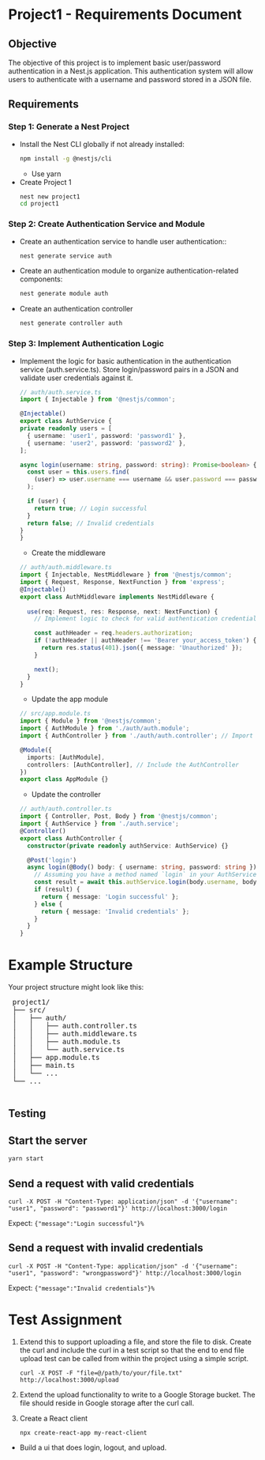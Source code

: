 # Project1 - Requirements Document

## Objective
The objective of this project is to implement basic user/password authentication in a Nest.js application. This authentication system will allow users to authenticate with a username and password stored in a JSON file.

## Requirements

### Step 1: Generate a Nest Project
- Install the Nest CLI globally if not already installed:
  ```bash
  npm install -g @nestjs/cli
  ```
  - Use yarn
- Create Project 1
  ```bash  
  nest new project1
  cd project1
  ```


### Step 2: Create Authentication Service and Module
- Create an authentication service to handle user authentication::
  ```bash
  nest generate service auth
  ```
- Create an authentication module to organize authentication-related components:
  ```bash  
  nest generate module auth
  ```
- Create an authentication controller
  ```bash
  nest generate controller auth
   ```

### Step 3: Implement Authentication Logic
- Implement the logic for basic authentication in the authentication service (auth.service.ts). Store login/password pairs in a JSON and validate user credentials against it.
   ```typescript
   // auth/auth.service.ts
   import { Injectable } from '@nestjs/common';

   @Injectable()
   export class AuthService {
   private readonly users = [
     { username: 'user1', password: 'password1' },
     { username: 'user2', password: 'password2' },
   ];

   async login(username: string, password: string): Promise<boolean> {
     const user = this.users.find(
       (user) => user.username === username && user.password === password,
     );

     if (user) {
       return true; // Login successful
     }
     return false; // Invalid credentials
   }
  }

   ```
   - Create the middleware
  
   ```typescript
   // auth/auth.middleware.ts
   import { Injectable, NestMiddleware } from '@nestjs/common';
   import { Request, Response, NextFunction } from 'express';
   @Injectable()
   export class AuthMiddleware implements NestMiddleware {
    
     use(req: Request, res: Response, next: NextFunction) {
       // Implement logic to check for valid authentication credentials in the request headers

       const authHeader = req.headers.authorization;
       if (!authHeader || authHeader !== 'Bearer your_access_token') {
         return res.status(401).json({ message: 'Unauthorized' });
       }

       next();
     }
   }
  ```

  - Update the app module
  ```typescript
  // src/app.module.ts
  import { Module } from '@nestjs/common';
  import { AuthModule } from './auth/auth.module';
  import { AuthController } from './auth/auth.controller'; // Import the AuthController

  @Module({
    imports: [AuthModule],
    controllers: [AuthController], // Include the AuthController
  })
  export class AppModule {}
  ```
  - Update the controller
  ```typescript
  // auth/auth.controller.ts
  import { Controller, Post, Body } from '@nestjs/common';
  import { AuthService } from './auth.service';
  @Controller()
  export class AuthController {
    constructor(private readonly authService: AuthService) {}

    @Post('login')
    async login(@Body() body: { username: string, password: string }) {
      // Assuming you have a method named `login` in your AuthService
      const result = await this.authService.login(body.username, body.password);
      if (result) {
        return { message: 'Login successful' };
      } else {
        return { message: 'Invalid credentials' };
      }
    }
  }

  ```

# Example Structure

Your project structure might look like this:

<pre>
 project1/
 ├── src/
 │   ├── auth/
 │   │   ├── auth.controller.ts
 │   │   ├── auth.middleware.ts
 │   │   ├── auth.module.ts
 │   │   └── auth.service.ts
 │   ├── app.module.ts
 │   ├── main.ts
 │   └── ...
 └── ...
 </pre>

## Testing

## Start the server
```bash
yarn start
```

## Send a request with valid credentials
```
curl -X POST -H "Content-Type: application/json" -d '{"username": "user1", "password": "password1"}' http://localhost:3000/login
```
Expect:  ```{"message":"Login successful"}%```

## Send a request with invalid credentials
```
curl -X POST -H "Content-Type: application/json" -d '{"username": "user1", "password": "wrongpassword"}' http://localhost:3000/login
```
Expect:  ```{"message":"Invalid credentials"}%```

# Test Assignment

1. Extend this to support uploading a file, and store the file to disk.  Create the curl and include the curl in a test script so that the end to end file upload test can be called from within the project using a simple script.

   ```
   curl -X POST -F "file=@/path/to/your/file.txt" http://localhost:3000/upload
   ```

2. Extend the upload functionality to write to a Google Storage bucket.  The file should reside in Google storage after the curl call.

3.  Create a React client

      ```
      npx create-react-app my-react-client
      ```
 - Build a ui that does login, logout, and upload.
